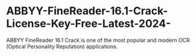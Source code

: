 # ABBYY-FineReader-16.1-Crack-License-Key-Free-Latest-2024-
ABBYY FineReader 16.1 Crack is one of the most popular and modern OCR (Optical Personality Reputation) applications. 
